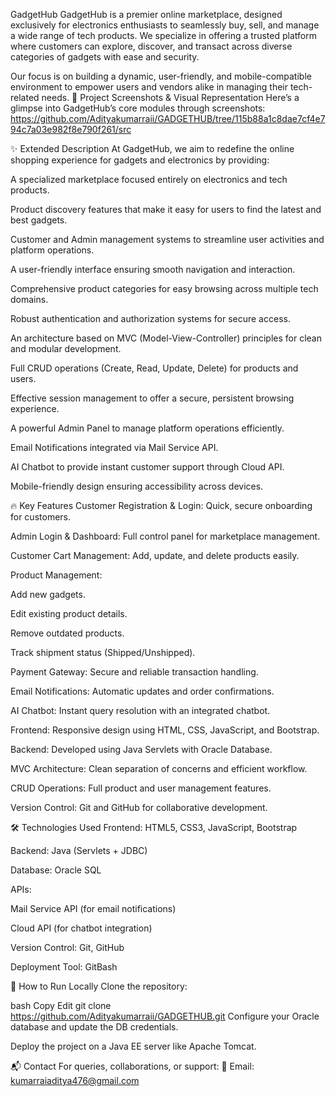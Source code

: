  GadgetHub
GadgetHub is a premier online marketplace, designed exclusively for electronics enthusiasts to seamlessly buy, sell, and manage a wide range of tech products.
We specialize in offering a trusted platform where customers can explore, discover, and transact across diverse categories of gadgets with ease and security.

Our focus is on building a dynamic, user-friendly, and mobile-compatible environment to empower users and vendors alike in managing their tech-related needs.
📸 Project Screenshots & Visual Representation
Here’s a glimpse into GadgetHub’s core modules through screenshots:
https://github.com/Adityakumarraii/GADGETHUB/tree/115b88a1c8dae7cf4e794c7a03e982f8e790f261/src

✨ Extended Description
At GadgetHub, we aim to redefine the online shopping experience for gadgets and electronics by providing:

A specialized marketplace focused entirely on electronics and tech products.

Product discovery features that make it easy for users to find the latest and best gadgets.

Customer and Admin management systems to streamline user activities and platform operations.

A user-friendly interface ensuring smooth navigation and interaction.

Comprehensive product categories for easy browsing across multiple tech domains.

Robust authentication and authorization systems for secure access.

An architecture based on MVC (Model-View-Controller) principles for clean and modular development.

Full CRUD operations (Create, Read, Update, Delete) for products and users.

Effective session management to offer a secure, persistent browsing experience.

A powerful Admin Panel to manage platform operations efficiently.

Email Notifications integrated via Mail Service API.

AI Chatbot to provide instant customer support through Cloud API.

Mobile-friendly design ensuring accessibility across devices.

🔥 Key Features
Customer Registration & Login: Quick, secure onboarding for customers.

Admin Login & Dashboard: Full control panel for marketplace management.

Customer Cart Management: Add, update, and delete products easily.

Product Management:

Add new gadgets.

Edit existing product details.

Remove outdated products.

Track shipment status (Shipped/Unshipped).

Payment Gateway: Secure and reliable transaction handling.

Email Notifications: Automatic updates and order confirmations.

AI Chatbot: Instant query resolution with an integrated chatbot.

Frontend: Responsive design using HTML, CSS, JavaScript, and Bootstrap.

Backend: Developed using Java Servlets with Oracle Database.

MVC Architecture: Clean separation of concerns and efficient workflow.

CRUD Operations: Full product and user management features.

Version Control: Git and GitHub for collaborative development.

🛠️ Technologies Used
Frontend: HTML5, CSS3, JavaScript, Bootstrap

Backend: Java (Servlets + JDBC)

Database: Oracle SQL

APIs:

Mail Service API (for email notifications)

Cloud API (for chatbot integration)

Version Control: Git, GitHub

Deployment Tool: GitBash

🚀 How to Run Locally
Clone the repository:

bash
Copy
Edit
git clone https://github.com/Adityakumarraii/GADGETHUB.git
Configure your Oracle database and update the DB credentials.

Deploy the project on a Java EE server like Apache Tomcat.

📬 Contact
For queries, collaborations, or support:
📧 Email: kumarraiaditya476@gmail.com

